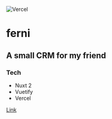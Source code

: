 ![Vercel](https://vercelbadge.vercel.app/api/jocvegar/ferni)

# ferni

## A small CRM for my friend

### Tech
- Nuxt 2
- Vuetify
- Vercel

[Link](https://ferni.vercel.app/)


